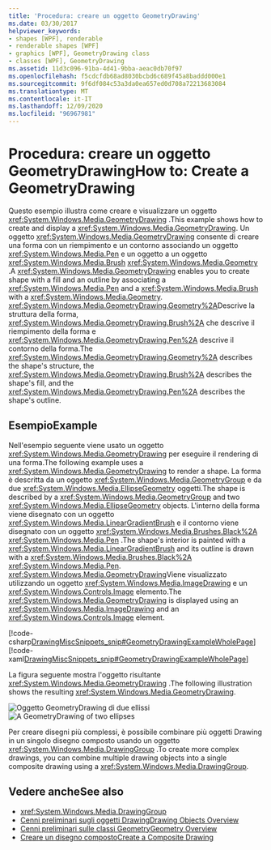 ```yaml
---
title: 'Procedura: creare un oggetto GeometryDrawing'
ms.date: 03/30/2017
helpviewer_keywords:
- shapes [WPF], renderable
- renderable shapes [WPF]
- graphics [WPF], GeometryDrawing class
- classes [WPF], GeometryDrawing
ms.assetid: 11d3c096-91ba-4d41-9bba-aeac0db70f97
ms.openlocfilehash: f5cdcfdb68ad8030bcbd6c689f45a8baddd000e1
ms.sourcegitcommit: 9f6df084c53a3da0ea657ed0d708a72213683084
ms.translationtype: MT
ms.contentlocale: it-IT
ms.lasthandoff: 12/09/2020
ms.locfileid: "96967981"
---
```

# <a name="how-to-create-a-geometrydrawing"></a><span data-ttu-id="09fcb-102">Procedura: creare un oggetto GeometryDrawing</span><span class="sxs-lookup"><span data-stu-id="09fcb-102">How to: Create a GeometryDrawing</span></span>
<span data-ttu-id="09fcb-103">Questo esempio illustra come creare e visualizzare un oggetto <xref:System.Windows.Media.GeometryDrawing> .</span><span class="sxs-lookup"><span data-stu-id="09fcb-103">This example shows how to create and display a <xref:System.Windows.Media.GeometryDrawing>.</span></span> <span data-ttu-id="09fcb-104">Un oggetto <xref:System.Windows.Media.GeometryDrawing> consente di creare una forma con un riempimento e un contorno associando un oggetto <xref:System.Windows.Media.Pen> e un oggetto a un oggetto <xref:System.Windows.Media.Brush> <xref:System.Windows.Media.Geometry> .</span><span class="sxs-lookup"><span data-stu-id="09fcb-104">A <xref:System.Windows.Media.GeometryDrawing> enables you to create shape with a fill and an outline by associating a <xref:System.Windows.Media.Pen> and a <xref:System.Windows.Media.Brush> with a <xref:System.Windows.Media.Geometry>.</span></span> <span data-ttu-id="09fcb-105"><xref:System.Windows.Media.GeometryDrawing.Geometry%2A>Descrive la struttura della forma, <xref:System.Windows.Media.GeometryDrawing.Brush%2A> che descrive il riempimento della forma e <xref:System.Windows.Media.GeometryDrawing.Pen%2A> descrive il contorno della forma.</span><span class="sxs-lookup"><span data-stu-id="09fcb-105">The <xref:System.Windows.Media.GeometryDrawing.Geometry%2A> describes the shape's structure, the <xref:System.Windows.Media.GeometryDrawing.Brush%2A> describes the shape's fill, and the <xref:System.Windows.Media.GeometryDrawing.Pen%2A> describes the shape's outline.</span></span>  
  
## <a name="example"></a><span data-ttu-id="09fcb-106">Esempio</span><span class="sxs-lookup"><span data-stu-id="09fcb-106">Example</span></span>  
 <span data-ttu-id="09fcb-107">Nell'esempio seguente viene usato un oggetto <xref:System.Windows.Media.GeometryDrawing> per eseguire il rendering di una forma.</span><span class="sxs-lookup"><span data-stu-id="09fcb-107">The following example uses a <xref:System.Windows.Media.GeometryDrawing> to render a shape.</span></span> <span data-ttu-id="09fcb-108">La forma è descritta da un oggetto <xref:System.Windows.Media.GeometryGroup> e da due <xref:System.Windows.Media.EllipseGeometry> oggetti.</span><span class="sxs-lookup"><span data-stu-id="09fcb-108">The shape is described by a <xref:System.Windows.Media.GeometryGroup> and two <xref:System.Windows.Media.EllipseGeometry> objects.</span></span> <span data-ttu-id="09fcb-109">L'interno della forma viene disegnato con un oggetto <xref:System.Windows.Media.LinearGradientBrush> e il contorno viene disegnato con un oggetto <xref:System.Windows.Media.Brushes.Black%2A> <xref:System.Windows.Media.Pen> .</span><span class="sxs-lookup"><span data-stu-id="09fcb-109">The shape's interior is painted with a <xref:System.Windows.Media.LinearGradientBrush> and its outline is drawn with a <xref:System.Windows.Media.Brushes.Black%2A> <xref:System.Windows.Media.Pen>.</span></span> <span data-ttu-id="09fcb-110"><xref:System.Windows.Media.GeometryDrawing>Viene visualizzato utilizzando un oggetto <xref:System.Windows.Media.ImageDrawing> e un <xref:System.Windows.Controls.Image> elemento.</span><span class="sxs-lookup"><span data-stu-id="09fcb-110">The <xref:System.Windows.Media.GeometryDrawing> is displayed using an <xref:System.Windows.Media.ImageDrawing> and an <xref:System.Windows.Controls.Image> element.</span></span>  
  
 [!code-csharp[DrawingMiscSnippets_snip#GeometryDrawingExampleWholePage](~/samples/snippets/csharp/VS_Snippets_Wpf/DrawingMiscSnippets_snip/CSharp/GeometryDrawingExample.cs#geometrydrawingexamplewholepage)]
 [!code-xaml[DrawingMiscSnippets_snip#GeometryDrawingExampleWholePage](~/samples/snippets/xaml/VS_Snippets_Wpf/DrawingMiscSnippets_snip/XAML/GeometryDrawingExample.xaml#geometrydrawingexamplewholepage)]  
  
 <span data-ttu-id="09fcb-111">La figura seguente mostra l'oggetto risultante <xref:System.Windows.Media.GeometryDrawing> .</span><span class="sxs-lookup"><span data-stu-id="09fcb-111">The following illustration shows the resulting <xref:System.Windows.Media.GeometryDrawing>.</span></span>  
  
 <span data-ttu-id="09fcb-112">![Oggetto GeometryDrawing di due ellissi](./media/graphicsmm-geodraw.jpg "graphicsmm_geodraw")</span><span class="sxs-lookup"><span data-stu-id="09fcb-112">![A GeometryDrawing of two ellipses](./media/graphicsmm-geodraw.jpg "graphicsmm_geodraw")</span></span>  
  
 <span data-ttu-id="09fcb-113">Per creare disegni più complessi, è possibile combinare più oggetti Drawing in un singolo disegno composto usando un oggetto <xref:System.Windows.Media.DrawingGroup> .</span><span class="sxs-lookup"><span data-stu-id="09fcb-113">To create more complex drawings, you can combine multiple drawing objects into a single composite drawing using a <xref:System.Windows.Media.DrawingGroup>.</span></span>  
  
## <a name="see-also"></a><span data-ttu-id="09fcb-114">Vedere anche</span><span class="sxs-lookup"><span data-stu-id="09fcb-114">See also</span></span>

- <xref:System.Windows.Media.DrawingGroup>
- [<span data-ttu-id="09fcb-115">Cenni preliminari sugli oggetti Drawing</span><span class="sxs-lookup"><span data-stu-id="09fcb-115">Drawing Objects Overview</span></span>](drawing-objects-overview.md)
- [<span data-ttu-id="09fcb-116">Cenni preliminari sulle classi Geometry</span><span class="sxs-lookup"><span data-stu-id="09fcb-116">Geometry Overview</span></span>](geometry-overview.md)
- [<span data-ttu-id="09fcb-117">Creare un disegno composto</span><span class="sxs-lookup"><span data-stu-id="09fcb-117">Create a Composite Drawing</span></span>](how-to-create-a-composite-drawing.md)
